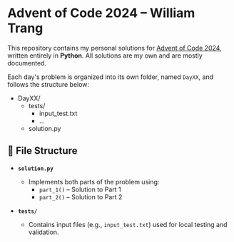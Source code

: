 # Advent of Code 2024 – William Trang

This repository contains my personal solutions for [Advent of Code 2024](https://adventofcode.com/2024), written entirely in **Python**. All solutions are my own and are mostly documented.

Each day's problem is organized into its own folder, named `DayXX`, and follows the structure below:
- DayXX/
  - tests/
    - input_test.txt
    - ...
  - solution.py

## 📄 File Structure

- **`solution.py`**
  - Implements both parts of the problem using:
    - `part_1()` – Solution to Part 1
    - `part_2()` – Solution to Part 2

- **`tests/`**
  - Contains input files (e.g., `input_test.txt`) used for local testing and validation.

